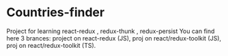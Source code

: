 # Countries-finder
 Project for learning react-redux , redux-thunk , redux-persist
You can find here 3 brances: 
   project on react-redux (JS), 
   proj on react/redux-toolkit (JS),
   proj on react/redux-toolkit (TS).
